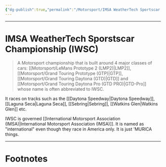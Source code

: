 ```yaml
---
{"dg-publish":true,"permalink":"/Motorsport/IMSA WeatherTech Sportscar Championship (IWSC)/","tags":["Sports"]}
---
```



---
# IMSA WeatherTech Sporstscar Championship (IWSC)
> A Motorsport championship that is built around 4 major classes of cars: [[Motorsport/LeMans Prototype 2 (LMP2)\|LMP2]], [[Motorsport/Grand Touring Prototype (GTP)\|GTP]], [[Motorsport/Grand Touring Daytona (GTD)\|GTD]] and [[Motorsport/Grand Touring Daytona Pro (GTD PRO)\|GTD-Pro]] whose name is often abbreviated to IWSC.

It races on tracks such as the [[Daytona Speedway\|Daytona Speedway]], [[Laguna Seca\|Laguna Seca]], [[Sebring\|Sebring]], [[Watkins Glen\|Watkins Glen]] etc. 

IWSC is governed [[International Motorsport Association (IMSA)\|International Motorsport Association (IMSA)]]. It is named as "international" even though they race in America only. It is just 'MURICA things.


---
# Footnotes